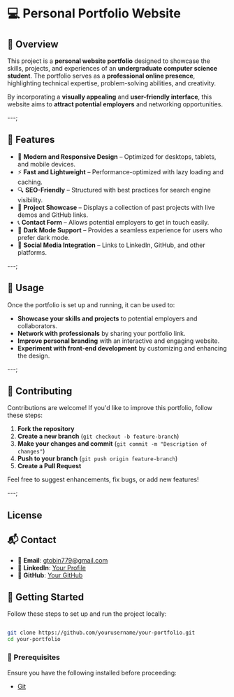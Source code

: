 # 💻 Personal Portfolio Website  

## 🚀 Overview

This project is a **personal website portfolio** designed to showcase the skills, projects, and experiences of an **undergraduate computer science student**. The portfolio serves as a **professional online presence**, highlighting technical expertise, problem-solving abilities, and creativity.  

By incorporating a **visually appealing** and **user-friendly interface**, this website aims to **attract potential employers** and networking opportunities.  

---;

## 📌 Features

- 🎨 **Modern and Responsive Design** – Optimized for desktops, tablets, and mobile devices.  
- ⚡ **Fast and Lightweight** – Performance-optimized with lazy loading and caching.  
- 🔍 **SEO-Friendly** – Structured with best practices for search engine visibility.  
- 📂 **Project Showcase** – Displays a collection of past projects with live demos and GitHub links.  
- 📞 **Contact Form** – Allows potential employers to get in touch easily.  
- 🌙 **Dark Mode Support** – Provides a seamless experience for users who prefer dark mode.  
- 🔗 **Social Media Integration** – Links to LinkedIn, GitHub, and other platforms.  

---;  

## 📖 Usage  

Once the portfolio is set up and running, it can be used to:

- **Showcase your skills and projects** to potential employers and collaborators.  
- **Network with professionals** by sharing your portfolio link.  
- **Improve personal branding** with an interactive and engaging website.  
- **Experiment with front-end development** by customizing and enhancing the design.  

---;  

## 🤝 Contributing  

Contributions are welcome! If you'd like to improve this portfolio, follow these steps:  

1. **Fork the repository**  
2. **Create a new branch** (`git checkout -b feature-branch`)  
3. **Make your changes and commit** (`git commit -m "Description of changes"`)  
4. **Push to your branch** (`git push origin feature-branch`)  
5. **Create a Pull Request**  

Feel free to suggest enhancements, fix bugs, or add new features!  

---;  

## License

## 📬 Contact

- 📧 **Email**: [gtobin779@gmail.com](gtobin779@gmail.com)
- 🔗 **LinkedIn**: [Your Profile](https://www.linkedin.com/in/yourprofile/)  
- 🐙 **GitHub**: [Your GitHub](https://github.com/yourusername)  

## 🚀 Getting Started  

Follow these steps to set up and run the project locally:

```bash

git clone https://github.com/yourusername/your-portfolio.git
cd your-portfolio

```

### 🔧 Prerequisites  

Ensure you have the following installed before proceeding:

- [Git](https://git-scm.com/)  
